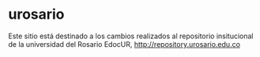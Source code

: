 urosario
========
Este sitio está destinado a los cambios realizados al repositorio insitucional de la universidad del Rosario EdocUR, http://repository.urosario.edu.co


